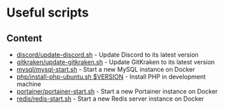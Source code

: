 # Useful scripts

## Content

- [discord/update-discord.sh](gitkraken/update-discord.sh) - Update Discord to its latest version
- [gitkraken/update-gitkraken.sh](gitkraken/update-gitkraken.sh) - Update GitKraken to its latest version
- [mysql/mysql-start.sh](mysql/mysql-start.sh) - Start a new MySQL instance on Docker
- [php/install-php-ubuntu.sh $VERSION](php/install-php-ubuntu.sh) - Install PHP in development machine
- [portainer/portainer-start.sh](portainer/portainer-start.sh) - Start a new Portainer instance on Docker
- [redis/redis-start.sh](redis/redis-start.sh) - Start a new Redis server instance on Docker
